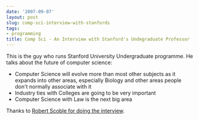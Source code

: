 ```yaml
---
date: '2007-09-07'
layout: post
slug: comp-sci-interview-with-stanfords
tags:
- programming
title: Comp Sci - An Interview with Stanford's Undegraduate Professor
---
```


This is the guy who runs Stanford University Undergraduate programme. He
talks about the future of computer science:  
-   Computer Science will evolve more than most other subjects as it
    expands into other areas, especially Biology and other areas people
    don't normally associate with it
-   Industry ties with Colleges are going to be very important
-   Computer Science with Law is the next big area

Thanks to [Robert Scoble for doing the
interview](http://scobleizer.com/2007/08/31/google-sun-yahoo-hp-cisco-and/).